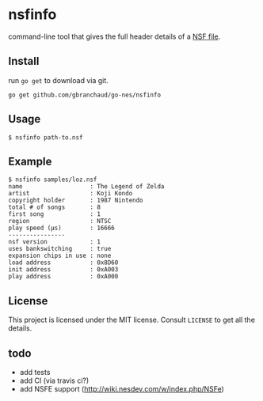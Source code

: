# nsfinfo

command-line tool that gives the full header details of a [NSF file](http://wiki.nesdev.com/w/index.php/NSF).

## Install
run `go get` to download via git.

    go get github.com/gbranchaud/go-nes/nsfinfo

## Usage
    $ nsfinfo path-to.nsf

## Example
    $ nsfinfo samples/loz.nsf
    name                   : The Legend of Zelda
    artist                 : Koji Kondo
    copyright holder       : 1987 Nintendo
    total # of songs       : 8
    first song             : 1
    region                 : NTSC
    play speed (µs)        : 16666
    ----------------
    nsf version            : 1
    uses bankswitching     : true
    expansion chips in use : none
    load address           : 0x8D60
    init address           : 0xA003
    play address           : 0xA000

## License
This project is licensed under the MIT license. Consult `LICENSE` to get all the details.

## todo
* add tests
* add CI (via travis ci?)
* add NSFE support (http://wiki.nesdev.com/w/index.php/NSFe)
